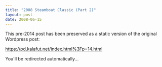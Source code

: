 ```yaml
---
title: "2008 Steamboat Classic (Part 2)"
layout: post
date: 2008-06-15
---
```


This pre-2014 post has been preserved as a static version of the original Wordpress post:

https://pd.kalafut.net/index.html%3Fp=14.html

You'll be redirected automatically...

<head>
  <meta http-equiv="refresh" content="5;url=https://pd.kalafut.net/index.html%3Fp=14.html">
</head>

